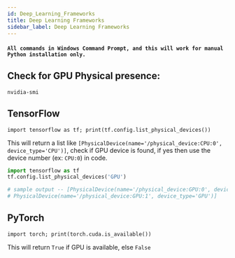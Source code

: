 ```yaml
---
id: Deep_Learning_Frameworks
title: Deep Learning Frameworks
sidebar_label: Deep Learning Frameworks
---
```


#### `All commands in Windows Command Prompt, and this will work for manual Python installation only.`

## Check for GPU Physical presence:

```
nvidia-smi
```

## TensorFlow

```
import tensorflow as tf; print(tf.config.list_physical_devices())
```

This will return a list like `[PhysicalDevice(name='/physical_device:CPU:0', device_type='CPU')]`, check if GPU device is found, if yes then use the device number (ex: `CPU:0`) in code.

```python
import tensorflow as tf
tf.config.list_physical_devices('GPU')

# sample output -- [PhysicalDevice(name='/physical_device:GPU:0', device_type='GPU'),
# PhysicalDevice(name='/physical_device:GPU:1', device_type='GPU')]
```
## PyTorch

```
import torch; print(torch.cuda.is_available())
```

This will return `True` if GPU is available, else `False`

